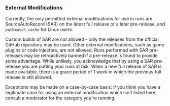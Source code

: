### External Modifications

Currently, the only permitted external modifications for use in runs are
SourceAutoRecord (SAR) on the latest full release or a later pre-release, and
`pathmatch_cache` for Linux users.

Custom builds of SAR are *not* allowed - only the releases from the official GitHub
repository may be used. Other external modifications, such as game plugins or code
injectors, are not allowed. Runs performed with SAR pre-releases may be retroactively
banned if a pre-release is found to provide some advantage. While unlikely, you
acknowledge that by using a SAR pre-release you are putting your runs at risk. When a
new full release of SAR is made available, there is a grace period of 1 week in which
the previous full release is still allowed.

Exceptions may be made on a case-by-case basis: if you think you have a legitimate
case for using an external modification which isn't listed here, consult a moderator
for the category you're running.
